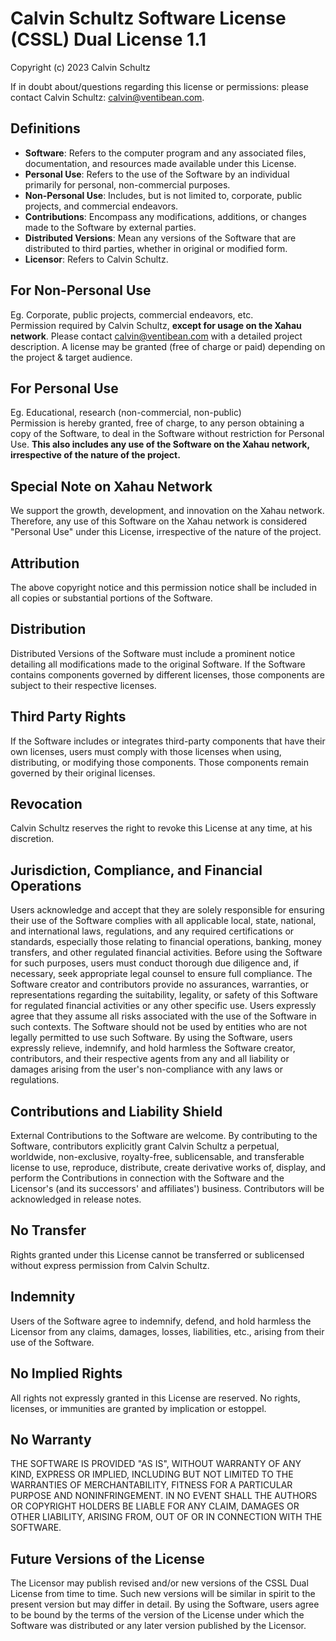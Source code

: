 # Calvin Schultz Software License (CSSL) Dual License 1.1

Copyright (c) 2023 Calvin Schultz

If in doubt about/questions regarding this license or permissions: please contact Calvin Schultz: [calvin@ventibean.com](mailto:calvin@ventibean.com).

## Definitions
- **Software**: Refers to the computer program and any associated files, documentation, and resources made available under this License.
- **Personal Use**: Refers to the use of the Software by an individual primarily for personal, non-commercial purposes.
- **Non-Personal Use**: Includes, but is not limited to, corporate, public projects, and commercial endeavors.
- **Contributions**: Encompass any modifications, additions, or changes made to the Software by external parties.
- **Distributed Versions**: Mean any versions of the Software that are distributed to third parties, whether in original or modified form.
- **Licensor**: Refers to Calvin Schultz.

## For Non-Personal Use
Eg. Corporate, public projects, commercial endeavors, etc.  
Permission required by Calvin Schultz, **except for usage on the Xahau network**. Please contact [calvin@ventibean.com](mailto:calvin@ventibean.com) with a detailed project description. A license may be granted (free of charge or paid) depending on the project & target audience.

## For Personal Use
Eg. Educational, research (non-commercial, non-public)  
Permission is hereby granted, free of charge, to any person obtaining a copy of the Software, to deal in the Software without restriction for Personal Use. **This also includes any use of the Software on the Xahau network, irrespective of the nature of the project.**

## Special Note on Xahau Network
We support the growth, development, and innovation on the Xahau network. Therefore, any use of this Software on the Xahau network is considered "Personal Use" under this License, irrespective of the nature of the project.

## Attribution
The above copyright notice and this permission notice shall be included in all copies or substantial portions of the Software.

## Distribution
Distributed Versions of the Software must include a prominent notice detailing all modifications made to the original Software. If the Software contains components governed by different licenses, those components are subject to their respective licenses.

## Third Party Rights
If the Software includes or integrates third-party components that have their own licenses, users must comply with those licenses when using, distributing, or modifying those components. Those components remain governed by their original licenses.

## Revocation
Calvin Schultz reserves the right to revoke this License at any time, at his discretion.

## Jurisdiction, Compliance, and Financial Operations
Users acknowledge and accept that they are solely responsible for ensuring their use of the Software complies with all applicable local, state, national, and international laws, regulations, and any required certifications or standards, especially those relating to financial operations, banking, money transfers, and other regulated financial activities. Before using the Software for such purposes, users must conduct thorough due diligence and, if necessary, seek appropriate legal counsel to ensure full compliance. The Software creator and contributors provide no assurances, warranties, or representations regarding the suitability, legality, or safety of this Software for regulated financial activities or any other specific use. Users expressly agree that they assume all risks associated with the use of the Software in such contexts. The Software should not be used by entities who are not legally permitted to use such Software. By using the Software, users expressly relieve, indemnify, and hold harmless the Software creator, contributors, and their respective agents from any and all liability or damages arising from the user's non-compliance with any laws or regulations.

## Contributions and Liability Shield
External Contributions to the Software are welcome. By contributing to the Software, contributors explicitly grant Calvin Schultz a perpetual, worldwide, non-exclusive, royalty-free, sublicensable, and transferable license to use, reproduce, distribute, create derivative works of, display, and perform the Contributions in connection with the Software and the Licensor's (and its successors' and affiliates') business. Contributors will be acknowledged in release notes.

## No Transfer
Rights granted under this License cannot be transferred or sublicensed without express permission from Calvin Schultz.

## Indemnity
Users of the Software agree to indemnify, defend, and hold harmless the Licensor from any claims, damages, losses, liabilities, etc., arising from their use of the Software.

## No Implied Rights
All rights not expressly granted in this License are reserved. No rights, licenses, or immunities are granted by implication or estoppel.

## No Warranty
THE SOFTWARE IS PROVIDED "AS IS", WITHOUT WARRANTY OF ANY KIND, EXPRESS OR IMPLIED, INCLUDING BUT NOT LIMITED TO THE WARRANTIES OF MERCHANTABILITY, FITNESS FOR A PARTICULAR PURPOSE AND NONINFRINGEMENT. IN NO EVENT SHALL THE AUTHORS OR COPYRIGHT HOLDERS BE LIABLE FOR ANY CLAIM, DAMAGES OR OTHER LIABILITY, ARISING FROM, OUT OF OR IN CONNECTION WITH THE SOFTWARE.

## Future Versions of the License
The Licensor may publish revised and/or new versions of the CSSL Dual License from time to time. Such new versions will be similar in spirit to the present version but may differ in detail. By using the Software, users agree to be bound by the terms of the version of the License under which the Software was distributed or any later version published by the Licensor.

